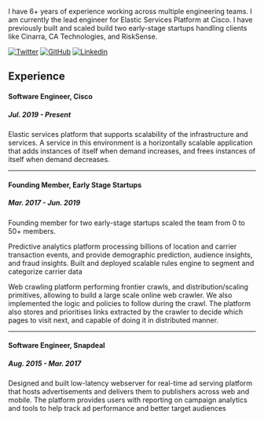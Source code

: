 I have 6+ years of experience working across multiple engineering teams. I am currently the lead engineer for Elastic Services Platform at Cisco. I have previously built and scaled build two early-stage startups handling clients like Cinarra, CA Technologies, and RiskSense.

<p align="left">
  <a href="https://twitter.com/iamfazn"><img src="https://img.shields.io/badge/Twitter-1DA1F2?style=for-the-badge&logo=twitter&logoColor=white" alt="Twitter"></a>
  <a href="https://github.com/iamfazn"><img src="https://img.shields.io/badge/GitHub-100000?style=for-the-badge&logo=github&logoColor=white" alt="GitHub"></a>
  <a href="https://www.linkedin.com/in/fauzanb/"><img src="https://img.shields.io/badge/LinkedIn-0077B5?style=for-the-badge&logo=linkedin&logoColor=white" alt="Linkedin"></a>
</p>

## Experience

#### Software Engineer, Cisco

##### Jul. 2019 - Present

Elastic services platform that supports scalability of the infrastructure and services. A service in this environment is a horizontally scalable application that adds instances of itself when demand increases, and frees instances of itself when demand decreases.

------

#### Founding Member, Early Stage Startups

##### Mar. 2017 - Jun. 2019

Founding member for two early-stage startups scaled the team from 0 to 50+ members.

Predictive analytics platform processing billions of location and carrier transaction events, and provide demographic prediction, audience insights, and fraud insights. Built and deployed scalable rules engine to segment and categorize carrier data

Web crawling platform performing frontier crawls, and distribution/scaling primitives, allowing to build a large scale online web crawler. We also implemented the logic and policies to follow during the crawl. The platform also stores and prioritises links extracted by the crawler to decide which pages to visit next, and capable of doing it in distributed manner.

------

#### Software Engineer, Snapdeal

##### Aug. 2015 - Mar. 2017

Designed and built low-latency webserver for real-time ad serving platform that hosts advertisements and delivers them to publishers across web and mobile. The platform provides users with reporting on campaign analytics and tools to help track ad performance and better target audiences
